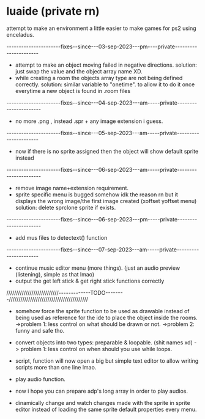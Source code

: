 # luaide (private rn)

attempt to make an environment a little easier to make games for ps2 using enceladus.

----------------------fixes--since---03-sep-2023---pm----private----------------------

* attempt to make an object moving failed in negative directions. solution: just swap the value and the object array name XD.
* while creating a room the objects array type are not being defined correctly. solution: similar variable to "onetime". to allow it to do it once everytime a new object is found in .room files

----------------------fixes--since---04-sep-2023---am-----private----------------------
* no more .png , instead .spr + any image extension i guess.

----------------------fixes--since---05-sep-2023---am-----private----------------------
* now if there is no sprite assigned then the object will show default sprite instead

----------------------fixes--since---06-sep-2023---am-----private----------------------
* remove image name+extension requirement.
* sprite specific menu is bugged somehow idk the reason rn but it displays the wrong image/the first image created (xoffset yoffset menu) solution: delete sprclone sprite if exists.


----------------------fixes--since---06-sep-2023---pm-----private----------------------
* add mus files to detectext() function

----------------------fixes--since---07-sep-2023---am-----private----------------------
* continue music editor menu (more things). (just an audio preview (listening), simple as that lmao)
* output the get left stick & get right stick functions correctly


///////////////////////////-------------TODO--------/////////////////////////////////////////
* somehow force the sprite function to be used as drawable instead of being used as reference for the ide to place the object inside the rooms.
  ->problem 1: less control on what should be drawn or not.
  ->problem 2:  funny and safe tho.
  
* convert objects into two types: preparable & loopable. (shit names xd) -> problem 1: less control on when should you use while loops.
* script, function will now open a big but simple text editor to allow writing scripts more than one line lmao.

* play audio function.
* now i hope you can prepare adp's long array in order to play audios.
* dinamically change and watch changes made with the sprite in sprite editor instead of loading the same sprite default properties every menu.
